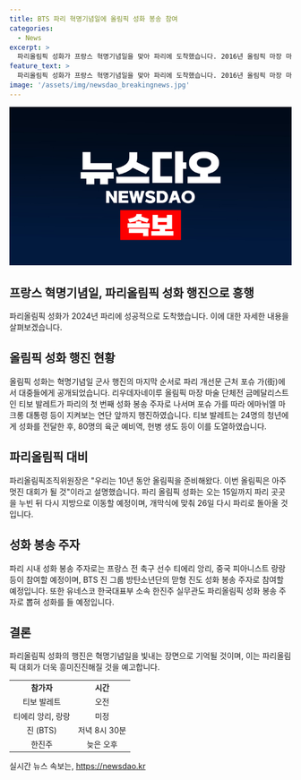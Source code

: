 ```yaml
---
title: BTS 파리 혁명기념일에 올림픽 성화 봉송 참여
categories:
  - News
excerpt: >
  파리올림픽 성화가 프랑스 혁명기념일을 맞아 파리에 도착했습니다. 2016년 올림픽 마장 마술 금메달리스트인 티보 발레트가 파리의 첫 번째 성화 봉송 주자로 나섰고, 대통령이 지켜보는 가운데 성화를 전달했습니다. 15일까지 파리를 누른 뒤 26일 개막식에 맞춰 다시 파리에 돌아올 예정이며, 프랑스 축구 선수 티에리 앙리, 중국 피아니스트 랑랑, BTS의 진 등이 봉송 주자로 참여합니다.
feature_text: >
  파리올림픽 성화가 프랑스 혁명기념일을 맞아 파리에 도착했습니다. 2016년 올림픽 마장 마술 금메달리스트인 티보 발레트가 파리의 첫 번째 성화 봉송 주자로 나섰고, 대통령이 지켜보는 가운데 성화를 전달했습니다. 15일까지 파리를 누른 뒤 26일 개막식에 맞춰 다시 파리에 돌아올 예정이며, 프랑스 축구 선수 티에리 앙리, 중국 피아니스트 랑랑, BTS의 진 등이 봉송 주자로 참여합니다.
image: '/assets/img/newsdao_breakingnews.jpg'
---
```


<p><img src="/assets/img/newsdao_breakingnews.jpg" alt="koreaapp 속보" /></p>

<h2>프랑스 혁명기념일, 파리올림픽 성화 행진으로 흥행</h2>

<p data-ke-size="size16">파리올림픽 성화가 2024년 파리에 성공적으로 도착했습니다. 이에 대한 자세한 내용을 살펴보겠습니다.</p>

<h2 data-ke-size="size26">올림픽 성화 행진 현황</h2>

<p>올림픽 성화는 혁명기념일 군사 행진의 마지막 순서로 파리 개선문 근처 포슈 가(街)에서 대중들에게 공개되었습니다. 리우데자네이루 올림픽 마장 마술 단체전 금메달리스트인 티보 발레트가 파리의 첫 번째 성화 봉송 주자로 나서며 포슈 가를 따라 에마뉘엘 마크롱 대통령 등이 지켜보는 연단 앞까지 행진하였습니다. 티보 발레트는 24명의 청년에게 성화를 전달한 후, 80명의 육군 예비역, 헌병 생도 등이 이를 도열하였습니다.</p>

<h2 data-ke-size="size26">파리올림픽 대비</h2>

<p>파리올림픽조직위원장은 "우리는 10년 동안 올림픽을 준비해왔다. 이번 올림픽은 아주 멋진 대회가 될 것"이라고 설명했습니다. 파리 올림픽 성화는 오는 15일까지 파리 곳곳을 누빈 뒤 다시 지방으로 이동할 예정이며, 개막식에 맞춰 26일 다시 파리로 돌아올 것입니다.</p>

<h2 data-ke-size="size26">성화 봉송 주자</h2>

<p>파리 시내 성화 봉송 주자로는 프랑스 전 축구 선수 티에리 앙리, 중국 피아니스트 랑랑 등이 참여할 예정이며, BTS 진 그룹 방탄소년단의 맏형 진도 성화 봉송 주자로 참여할 예정입니다. 또한 유네스코 한국대표부 소속 한진주 실무관도 파리올림픽 성화 봉송 주자로 뽑혀 성화를 들 예정입니다.</p>

<h2 data-ke-size="size26">결론</h2>

<p>파리올림픽 성화의 행진은 혁명기념일을 빛내는 장면으로 기억될 것이며, 이는 파리올림픽 대회가 더욱 흥미진진해질 것을 예고합니다.</p>

<table>
    <tbody>
        <tr>
            <td style="text-align: center; height: 17px;"><b>참가자</b></td>
            <td style="text-align: center; height: 17px;"><b>시간</b></td>
        </tr>
        <tr>
            <td style="text-align: center; height: 17px;">티보 발레트</td>
            <td style="text-align: center; height: 17px;">오전</td>
        </tr>
        <tr>
            <td style="text-align: center; height: 17px;">티에리 앙리, 랑랑</td>
            <td style="text-align: center; height: 17px;">미정</td>
        </tr>
        <tr>
            <td style="text-align: center; height: 17px;">진 (BTS)</td>
            <td style="text-align: center; height: 17px;">저녁 8시 30분</td>
        </tr>
        <tr>
            <td style="text-align: center; height: 17px;">한진주</td>
            <td style="text-align: center; height: 17px;">늦은 오후</td>
        </tr>
    </tbody>
</table>
실시간 뉴스 속보는, <a href="https://newsdao.kr" rel="dofollow">https://newsdao.kr</a>


